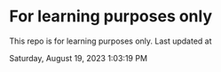 # For learning purposes only
This repo is for learning purposes only.
Last updated at

Saturday, August 19, 2023 1:03:19 PM


